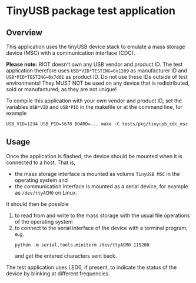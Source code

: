 # TinyUSB package test application

## Overview

This application uses the tinyUSB device stack to emulate a mass storage
device (MSC) with a communication interface (CDC).

**Please note:** RIOT doesn't own any USB vendor and product ID. The test
application therefore uses `USB*VID*TESTING=0x1209` as manufacturer ID and
`USB*PID*TESTING=0x7d01` as product ID. Do not use these IDs outside of
test environments! They MUST NOT be used on any device that is redistributed,
sold or manufactured, as they are not unique!

To compile this application with your own vendor and product ID, set the
variables `USB*VID` and `USB*PID` in the makefile or at the command line,
for example

```
USB_VID=1234 USB_PID=5678 BOARD=... make -C tests/pkg/tinyusb_cdc_msc
```

## Usage

Once the application is flashed, the device should be mounted when it is
connected to a host. That is,

- the mass storage interface is mounted as volume `TinyUSB MSC` in the
  operating system and
- the communication interface is mounted as a serial device, for example
  as `/dev/ttyACM0` on Linux.

It should then be possible

1. to read from and write to the mass storage with the usual file operations
   of the operating system
2. to connect to the serial interface of the device with a terminal program, e.g.
   ```
   python -m serial.tools.miniterm /dev/ttyACM0 115200
   ```
   and get the entered characters sent back.

The test application uses LED0, if present, to indicate the status of the
device by blinking at different frequencies.
